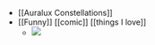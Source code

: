 - [[Auralux Constellations]]
- [[Funny]] [[comic]] [[things I love]]
	- ![](https://www.asofterworld.com/clean/hate.jpg)
